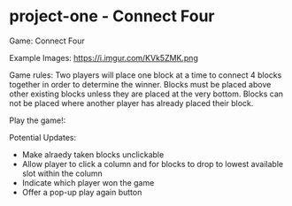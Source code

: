 # project-one - Connect Four

Game: Connect Four

Example Images: https://i.imgur.com/KVk5ZMK.png

Game rules: Two players will place one block at a time to connect 4 blocks together in order to determine the winner. Blocks must be placed above other existing blocks unless they are placed at the very bottom. Blocks can not be placed where another player has already placed their block. 

Play the game!: 

Potential Updates: 
  - Make alraedy taken blocks unclickable
  - Allow player to click a column and for blocks to drop to lowest available slot within the column
  - Indicate which player won the game
  - Offer a pop-up play again button
